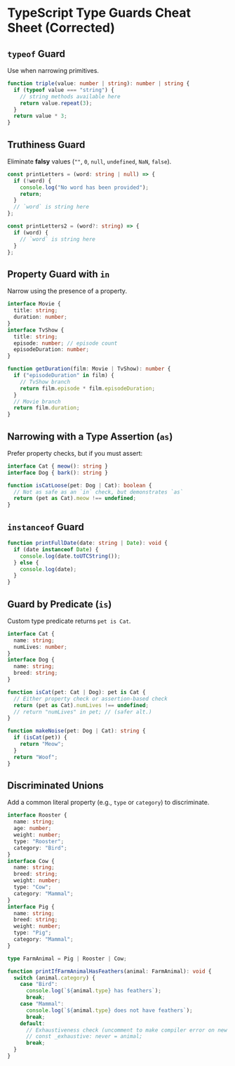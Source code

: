 # TypeScript Type Guards Cheat Sheet (Corrected)

## `typeof` Guard

Use when narrowing primitives.

```ts
function triple(value: number | string): number | string {
  if (typeof value === "string") {
    // string methods available here
    return value.repeat(3);
  }
  return value * 3;
}
```

## Truthiness Guard

Eliminate **falsy** values (`""`, `0`, `null`, `undefined`, `NaN`, `false`).

```ts
const printLetters = (word: string | null) => {
  if (!word) {
    console.log("No word has been provided");
    return;
  }
  // `word` is string here
};

const printLetters2 = (word?: string) => {
  if (word) {
    // `word` is string here
  }
};
```

## Property Guard with `in`

Narrow using the presence of a property.

```ts
interface Movie {
  title: string;
  duration: number;
}
interface TvShow {
  title: string;
  episode: number; // episode count
  episodeDuration: number;
}

function getDuration(film: Movie | TvShow): number {
  if ("episodeDuration" in film) {
    // TvShow branch
    return film.episode * film.episodeDuration;
  }
  // Movie branch
  return film.duration;
}
```

## Narrowing with a Type Assertion (`as`)

Prefer property checks, but if you must assert:

```ts
interface Cat { meow(): string }
interface Dog { bark(): string }

function isCatLoose(pet: Dog | Cat): boolean {
  // Not as safe as an `in` check, but demonstrates `as`
  return (pet as Cat).meow !== undefined;
}
```

## `instanceof` Guard

```ts
function printFullDate(date: string | Date): void {
  if (date instanceof Date) {
    console.log(date.toUTCString());
  } else {
    console.log(date);
  }
}
```

## Guard by Predicate (`is`)

Custom type predicate returns `pet is Cat`.

```ts
interface Cat {
  name: string;
  numLives: number;
}
interface Dog {
  name: string;
  breed: string;
}

function isCat(pet: Cat | Dog): pet is Cat {
  // Either property check or assertion-based check
  return (pet as Cat).numLives !== undefined;
  // return "numLives" in pet; // (safer alt.)
}

function makeNoise(pet: Dog | Cat): string {
  if (isCat(pet)) {
    return "Meow";
  }
  return "Woof";
}
```

## Discriminated Unions

Add a common literal property (e.g., `type` or `category`) to discriminate.

```ts
interface Rooster {
  name: string;
  age: number;
  weight: number;
  type: "Rooster";
  category: "Bird";
}
interface Cow {
  name: string;
  breed: string;
  weight: number;
  type: "Cow";
  category: "Mammal";
}
interface Pig {
  name: string;
  breed: string;
  weight: number;
  type: "Pig";
  category: "Mammal";
}

type FarmAnimal = Pig | Rooster | Cow;

function printIfFarmAnimalHasFeathers(animal: FarmAnimal): void {
  switch (animal.category) {
    case "Bird":
      console.log(`${animal.type} has feathers`);
      break;
    case "Mammal":
      console.log(`${animal.type} does not have feathers`);
      break;
    default:
      // Exhaustiveness check (uncomment to make compiler error on new variants):
      // const _exhaustive: never = animal;
      break;
  }
}
```
